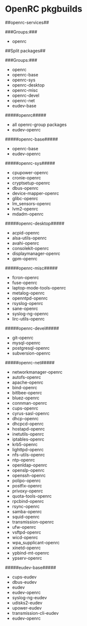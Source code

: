 OpenRC pkgbuilds
=========

##openrc-services##

###Groups:###

* openrc


##Split packages##

###Groups:###

* openrc
* openrc-base
* openrc-sys
* openrc-desktop
* openrc-misc
* openrc-devel
* openrc-net
* eudev-base


#####openrc#####

* all openrc-group packages
* eudev-openrc

#####openrc-base#####

* openrc-base
* eudev-openrc

#####openrc-sys#####

* cpupower-openrc
* cronie-openrc
* cryptsetup-openrc
* dbus-openrc
* device-mapper-openrc
* glibc-openrc
* lm_sensors-openrc
* lvm2-openrc
* mdadm-openrc

#####openrc-desktop#####

* acpid-openrc
* alsa-utils-openrc
* avahi-openrc
* consolekit-openrc
* displaymanager-openrc
* gpm-openrc

#####openrc-misc#####

* fcron-openrc
* fuse-openrc
* laptop-mode-tools-openrc
* metalog-openrc
* openntpd-openrc
* rsyslog-openrc
* sane-openrc
* syslog-ng-openrc
* lirc-utils-openrc

#####openrc-devel#####

* git-openrc
* mysql-openrc
* postgresql-openrc
* subversion-openrc

#####openrc-net#####

* networkmanager-openrc
* autofs-openrc
* apache-openrc
* bind-openrc
* bitlbee-openrc
* bluez-openrc
* connman-openrc
* cups-openrc
* cyrus-sasl-openrc
* dhcp-openrc
* dhcpcd-openrc
* hostapd-openrc
* inetutils-openrc
* iptables-openrc
* krb5-openrc
* lighttpd-openrc
* nfs-utils-openrc
* ntp-openrc
* openldap-openrc
* openslp-openrc
* openssh-openrc
* polipo-openrc
* postfix-openrc
* privoxy-openrc
* quota-tools-openrc
* rpcbind-openrc
* rsync-openrc
* samba-openrc
* squid-openrc
* transmission-openrc
* ufw-openrc
* vsftpd-openrc
* wicd-openrc
* wpa_supplicant-openrc
* xinetd-openrc
* ypbind-mt-openrc
* ypserv-openrc


#####eudev-base#####

* cups-eudev
* dbus-eudev
* eudev
* eudev-openrc
* syslog-ng-eudev
* udisks2-eudev
* upower-eudev
* transmission-cli-eudev
* eudev-openrc

